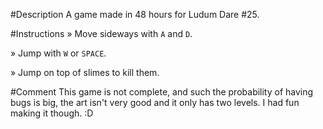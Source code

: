 #Description
A game made in 48 hours for Ludum Dare #25.


#Instructions
» Move sideways with `A` and `D`.

» Jump with `W` or `SPACE`.

» Jump on top of slimes to kill them.


#Comment
This game is not complete, and such the probability of having bugs is big, the art
isn't very good and it only has two levels. I had fun making it though. :D
